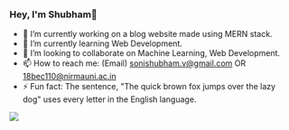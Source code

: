 ### Hey, I'm Shubham👋


- 🔭 I’m currently working on a blog website made using MERN stack.
- 🌱 I’m currently learning Web Development.
- 👯 I’m looking to collaborate on Machine Learning, Web Development.
- 📫 How to reach me: (Email) sonishubham.v@gmail.com OR 18bec110@nirmauni.ac.in
- ⚡ Fun fact: The sentence, "The quick brown fox jumps over the lazy dog" uses every letter in the English language. 

<img src="https://github-readme-stats.vercel.app/api?username=ShubhamSoni09&amp;show_icons=true&amp;locale=en&amp;theme=radical" style="max-width:100%;">

